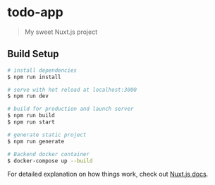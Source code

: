 # todo-app

> My sweet Nuxt.js project

## Build Setup

``` bash
# install dependencies
$ npm run install

# serve with hot reload at localhost:3000
$ npm run dev

# build for production and launch server
$ npm run build
$ npm run start

# generate static project
$ npm run generate

# Backend docker container
$ docker-compose up --build
```

For detailed explanation on how things work, check out [Nuxt.js docs](https://nuxtjs.org).
